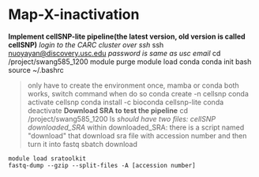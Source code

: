 # Map-X-inactivation

**Implement cellSNP-lite pipeline(the latest version, old version is called cellSNP)**
*login to the CARC cluster over ssh*
ssh nuoyayan@discovery.usc.edu
*password is same as usc email*
cd /project/swang585_1200
module purge
module load conda
conda init bash
source ~/.bashrc
>only have to create the environment once, mamba or conda both works, switch command when do so
conda create -n cellsnp
conda activate cellsnp
conda install -c bioconda cellsnp-lite
conda deactivate
**Download SRA to test the pipeline**
cd /project/swang585_1200
ls
*should have two files: cellSNP  downloaded_SRA*
>within downloaded_SRA: there is a script named "download" that download sra file with accession number and then turn it into fastq
sbatch download
```
module load sratoolkit
fastq-dump --gzip --split-files -A [accession number]
```
